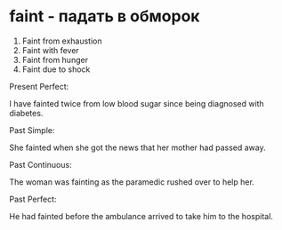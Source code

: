 # faint - падать в обморок


1. Faint from exhaustion
2. Faint with fever
3. Faint from hunger
4. Faint due to shock



Present Perfect:

I have fainted twice from low blood sugar since being diagnosed with diabetes.

Past Simple:

She fainted when she got the news that her mother had passed away.

Past Continuous:

The woman was fainting as the paramedic rushed over to help her.

Past Perfect:

He had fainted before the ambulance arrived to take him to the hospital.